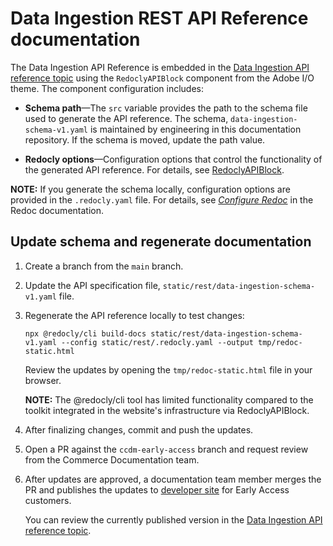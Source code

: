 # Data Ingestion REST API Reference documentation

The Data Ingestion API Reference is embedded in the [Data Ingestion API reference topic](../src/pages/optimizer/reference/rest/index.md)  using the `RedoclyAPIBlock` component from the Adobe I/O theme. The component configuration includes:

  - **Schema path**—The `src` variable provides the path to the schema file used to generate the API reference. The schema, `data-ingestion-schema-v1.yaml` is maintained by engineering in this documentation repository. If the schema is moved, update the path value.

  - **Redocly options**—Configuration options that control the functionality of the generated API reference. For details, see [RedoclyAPIBlock](https://github.com/adobe/aio-theme?tab=readme-ov-file#redoclyapiblock).

**NOTE:** If you generate the schema locally, configuration options are provided in the `.redocly.yaml` file. For details, see *[Configure Redoc](https://redocly.com/docs/redoc/config)* in the Redoc documentation.

## Update schema and regenerate documentation

1. Create a branch from the `main` branch.

1. Update the API specification file, `static/rest/data-ingestion-schema-v1.yaml` file.

1. Regenerate the API reference locally to test changes:

   ```shell
   npx @redocly/cli build-docs static/rest/data-ingestion-schema-v1.yaml --config static/rest/.redocly.yaml --output tmp/redoc-static.html
   ```

   Review the updates by opening the `tmp/redoc-static.html` file in your browser.

   **NOTE:** The @redocly/cli tool has limited functionality compared to the toolkit integrated in the website's infrastructure via RedoclyAPIBlock.

1. After finalizing changes, commit and push the updates.

1. Open a PR against the `ccdm-early-access` branch and request review from the Commerce Documentation team.

1. After updates are approved, a documentation team member merges the PR and publishes the updates to [developer site](https://developer.adobe.com/commerce/services/optimizer/) for Early Access customers.

   You can review the currently published version in the [Data Ingestion API reference topic](https://developer.adobe.com/commerce/services/reference/rest/).
